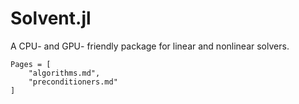 # Solvent.jl

A CPU- and GPU- friendly package for linear and nonlinear solvers.

```@contents
Pages = [
    "algorithms.md",
    "preconditioners.md"
]
```